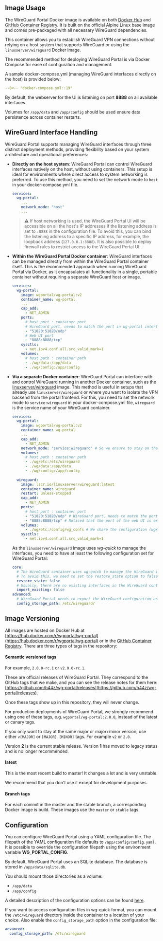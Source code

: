 ## Image Usage

The WireGuard Portal Docker image is available on both [Docker Hub](https://hub.docker.com/r/wgportal/wg-portal) and [GitHub Container Registry](https://github.com/h44z/wg-portal/pkgs/container/wg-portal).
It is built on the official Alpine Linux base image and comes pre-packaged with all necessary WireGuard dependencies.

This container allows you to establish WireGuard VPN connections without relying on a host system that supports WireGuard or using the `linuxserver/wireguard` Docker image.

The recommended method for deploying WireGuard Portal is via Docker Compose for ease of configuration and management.

A sample docker-compose.yml (managing WireGuard interfaces directly on the host) is provided below:

```yaml
--8<-- "docker-compose.yml::19"
```

By default, the webserver for the UI is listening on port **8888** on all available interfaces.

Volumes for `/app/data` and `/app/config` should be used ensure data persistence across container restarts.

## WireGuard Interface Handling

WireGuard Portal supports managing WireGuard interfaces through three distinct deployment methods, providing flexibility based on your system architecture and operational preferences:

 - **Directly on the host system**: 
   WireGuard Portal can control WireGuard interfaces natively on the host, without using containers. 
   This setup is ideal for environments where direct access to system networking is preferred.
   To use this method, you need to set the network mode to `host` in your docker-compose.yml file.
   ```yaml
   services:
     wg-portal:
       ...
       network_mode: "host"
       ...
   ```
   > :warning: If host networking is used, the WireGuard Portal UI will be accessible on all the host's IP addresses if the listening address is set to `:8888` in the configuration file.
   To avoid this, you can bind the listening address to a specific IP address, for example, the loopback address (`127.0.0.1:8888`). It is also possible to deploy firewall rules to restrict access to the WireGuard Portal UI.

 - **Within the WireGuard Portal Docker container**: 
   WireGuard interfaces can be managed directly from within the WireGuard Portal container itself.
   This is the recommended approach when running WireGuard Portal via Docker, as it encapsulates all functionality in a single, portable container without requiring a separate WireGuard host or image.
   ```yaml
   services:
     wg-portal:
       image: wgportal/wg-portal:v2
       container_name: wg-portal
       ...
       cap_add:
         - NET_ADMIN
       ports:
         # host port : container port
         # WireGuard port, needs to match the port in wg-portal interface config (add one port mapping for each interface)
         - "51820:51820/udp" 
         # Web UI port
         - "8888:8888/tcp"
       sysctls:
         - net.ipv4.conf.all.src_valid_mark=1
       volumes:
         # host path : container path
         - ./wg/data:/app/data
         - ./wg/config:/app/config
   ```

 - **Via a separate Docker container**: 
   WireGuard Portal can interface with and control WireGuard running in another Docker container, such as the [linuxserver/wireguard](https://docs.linuxserver.io/images/docker-wireguard/) image.
   This method is useful in setups that already use `linuxserver/wireguard` or where you want to isolate the VPN backend from the portal frontend.
   For this, you need to set the network mode to `service:wireguard` in your docker-compose.yml file, `wireguard` is the service name of your WireGuard container.
   ```yaml
   services:
     wg-portal:
       image: wgportal/wg-portal:v2
       container_name: wg-portal
       ...
       cap_add:
         - NET_ADMIN
       network_mode: "service:wireguard" # So we ensure to stay on the same network as the wireguard container.
       volumes:
         # host path : container path
         - ./wg/etc:/etc/wireguard
         - ./wg/data:/app/data
         - ./wg/config:/app/config
    
     wireguard:
       image: lscr.io/linuxserver/wireguard:latest
       container_name: wireguard
       restart: unless-stopped
       cap_add:
         - NET_ADMIN
       ports:
         # host port : container port
         - "51820:51820/udp" # WireGuard port, needs to match the port in wg-portal interface config
         - "8888:8888/tcp" # Noticed that the port of the web UI is exposed in the wireguard container.
       volumes:
         - ./wg/etc:/config/wg_confs # We share the configuration (wgx.conf) between wg-portal and wireguard
       sysctls:
         - net.ipv4.conf.all.src_valid_mark=1
   ```
   As the `linuxserver/wireguard` image uses _wg-quick_ to manage the interfaces, you need to have at least the following configuration set for WireGuard Portal:
   ```yaml
   core:
     # The WireGuard container uses wg-quick to manage the WireGuard interfaces - this conflicts with WireGuard Portal during startup.
     # To avoid this, we need to set the restore_state option to false so that wg-quick can create the interfaces.
     restore_state: false
     # Usually, there are no existing interfaces in the WireGuard container, so we can set this to false.
     import_existing: false
   advanced:
     # WireGuard Portal needs to export the WireGuard configuration as wg-quick config files so that the WireGuard container can use them.
     config_storage_path: /etc/wireguard/
   ```

## Image Versioning

All images are hosted on Docker Hub at [https://hub.docker.com/r/wgportal/wg-portal](https://hub.docker.com/r/wgportal/wg-portal) or in the [GitHub Container Registry](https://github.com/h44z/wg-portal/pkgs/container/wg-portal).
There are three types of tags in the repository:

#### Semantic versioned tags

For example, `2.0.0-rc.1` or `v2.0.0-rc.1`.

These are official releases of WireGuard Portal. They correspond to the GitHub tags that we make, and you can see the release notes for them here: [https://github.com/h44z/wg-portal/releases](https://github.com/h44z/wg-portal/releases).

Once these tags show up in this repository, they will never change.

For production deployments of WireGuard Portal, we strongly recommend using one of these tags, e.g. `wgportal/wg-portal:2.0.0`, instead of the latest or canary tags.

If you only want to stay at the same major or major+minor version, use either `v[MAJOR]` or `[MAJOR].[MINOR]` tags. For example `v2` or `2.0`.

Version **2** is the current stable release. Version **1** has moved to legacy status and is no longer recommended.

#### latest

This is the most recent build to master! It changes a lot and is very unstable.

We recommend that you don't use it except for development purposes.

#### Branch tags

For each commit in the master and the stable branch, a corresponding Docker image is build. These images use the `master` or `stable` tags.

## Configuration

You can configure WireGuard Portal using a YAML configuration file.
The filepath of the YAML configuration file defaults to `/app/config/config.yaml`.
It is possible to override the configuration filepath using the environment variable **WG_PORTAL_CONFIG**.

By default, WireGuard Portal uses an SQLite database. The database is stored in `/app/data/sqlite.db`.

You should mount those directories as a volume:

- `/app/data`
- `/app/config`

A detailed description of the configuration options can be found [here](../configuration/overview.md).

If you want to access configuration files in wg-quick format, you can mount the `/etc/wireguard` directory inside the container to a location of your choice.
Also enable the `config_storage_path` option in the configuration file:
```yaml
advanced:
  config_storage_path: /etc/wireguard
```
